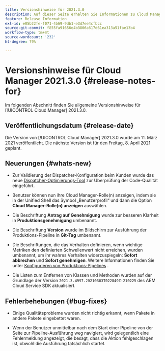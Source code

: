 ```yaml
---
title: Versionshinweise für 2021.3.0
description: Auf dieser Seite erhalten Sie Informationen zu Cloud Manager 2021.3.0.
feature: Release Information
exl-id: e05b22fe-f071-4b69-9db1-e3d7ee4cfbcc
source-git-commit: f855fa91656e4b3806a617d61ea313a51fae13b4
workflow-type: tm+mt
source-wordcount: '232'
ht-degree: 79%

---
```


# Versionshinweise für Cloud Manager 2021.3.0 {#release-notes-for}

Im folgenden Abschnitt finden Sie allgemeine Versionshinweise für [!UICONTROL Cloud Manager] 2021.3.0.

## Veröffentlichungsdatum {#release-date}

Die Version von [!UICONTROL Cloud Manager] 2021.3.0 wurde am 11. März 2021 veröffentlicht.
Die nächste Version ist für den Freitag, 8. April 2021 geplant.

## Neuerungen {#whats-new}

* Zur Validierung der Dispatcher-Konfiguration beim Kunden wurde das neue [Dispatcher-Optimierungs-Tool](https://experienceleague.adobe.com/docs/experience-manager-cloud-manager/using/how-to-use/custom-code-quality-rules.html?lang=de#dispatcher-optimization-tool-rules) zur Überprüfung der Code-Qualität eingeführt.

* Benutzer können nun ihre Cloud Manager-Rolle(n) anzeigen, indem sie in der Unified Shell das Symbol „Benutzerprofil“ und dann die Option **Cloud Manager-Rolle(n) anzeigen** auswählen.

* Die Beschriftung **Antrag auf Genehmigung** wurde zur besseren Klarheit in **Produktionsgenehmigung** umbenannt.

* Die Beschriftung **Version** wurde im Bildschirm zur Ausführung der Produktions-Pipeline in **Git-Tag** umbenannt.

* Die Beschriftungen, die das Verhalten definieren, wenn wichtige Metriken den definierten Schwellenwert nicht erreichen, wurden umbenannt, um ihr wahres Verhalten widerzuspiegeln: **Sofort abbrechen** und **Sofort genehmigen**. Weitere Informationen finden Sie unter [Konfigurieren von Produktions-Pipelines](/help/using/production-pipelines.md) .

* Die Listen zum Entfernen von Klassen und Methoden wurden auf der Grundlage der Version `2021.3.4997.20210303T022849Z-210225` des AEM Cloud Service SDK aktualisiert.

## Fehlerbehebungen {#bug-fixes}

* Einige Qualitätsprobleme wurden nicht richtig erkannt, wenn Pakete in andere Pakete eingebettet waren.

* Wenn der Benutzer unmittelbar nach dem Start einer Pipeline von der Seite zur Pipeline-Ausführung weg navigiert, wird gelegentlich eine Fehlermeldung angezeigt, die besagt, dass die Aktion fehlgeschlagen ist, obwohl die Ausführung tatsächlich startet.
